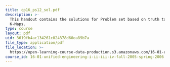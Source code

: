 ```yaml
---
title: cp16_ps12_sol.pdf
description: >-
  This handout contains the solutions for Problem set based on truth tables and
  K-Maps.
type: course
layout: pdf
uid: 3619fb4ac134261c024378d60ea89b7a
file_type: application/pdf
file_location: >-
  https://open-learning-course-data-production.s3.amazonaws.com/16-01-unified-engineering-i-ii-iii-iv-fall-2005-spring-2006/3619fb4ac134261c024378d60ea89b7a_cp16_ps12_sol.pdf
course_id: 16-01-unified-engineering-i-ii-iii-iv-fall-2005-spring-2006
---
```

